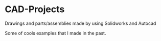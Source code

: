 # CAD-Projects
Drawings and parts/assemblies made by using Solidworks and Autocad

Some of cools examples that I made in the past.
